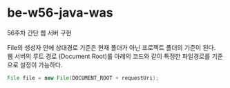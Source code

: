 # be-w56-java-was
56주차 간단 웹 서버 구현

File의 생성자 안에 상대경로 기준은 현재 폴더가 아닌 프로젝트 폴더의 기준이 된다.<br>
웹 서버의 루트 경로 (Document Root)를 아래의 코드와 같이 특정한 파일경로를 기준으로 설정이 가능하다.
```java
File file = new File(DOCUMENT_ROOT + requestUri);
```

